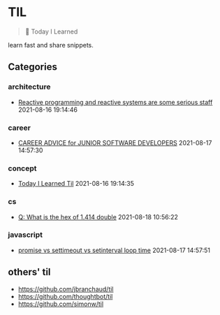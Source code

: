 # TIL

> 📝 Today I Learned

learn fast and share snippets.

## Categories

<!-- toc:start -->

### architecture

- [Reactive programming and reactive systems are some serious staff](architecture/reactive-system.md) 2021-08-16 19:14:46

### career

- [CAREER ADVICE for JUNIOR SOFTWARE DEVELOPERS](career/%5Byoutube%5D%20advice%20for%20junior%20developers.md) 2021-08-17 14:57:30

### concept

- [Today I Learned Til](concept/til.md) 2021-08-16 19:14:35

### cs

- [Q: What is the hex of 1.414 double](cs/ieee754-example.md) 2021-08-18 10:56:22

### javascript

- [promise vs settimeout vs setinterval loop time](javascript/promise%20vs%20settimeout%20vs%20setinterval%20loop%20time.md) 2021-08-17 14:57:51

<!-- toc:end -->

## others' til

- <https://github.com/jbranchaud/til>
- <https://github.com/thoughtbot/til>
- <https://github.com/simonw/til>
